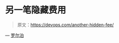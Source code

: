 # 另一笔隐藏费用

> 原文：<https://devops.com/another-hidden-fee/>

— [罗尔泊](https://devops.com/author/breselman/)